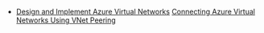 <ul>
  <li>
    <a href="https://nisha318.github.io/2023/08/01/Create-Virtual-Networks-in-Azure.html">Design and Implement Azure Virtual Networks</a>
    <a href="https://faun.pub/connecting-azure-virtual-networks-using-vnet-peering-edd4ed8dab02?source=friends_link&sk=703ae6772faa79381d0ba7ca70abdeec">Connecting Azure Virtual Networks Using VNet Peering </a>
    
  </li>
  
</ul>
